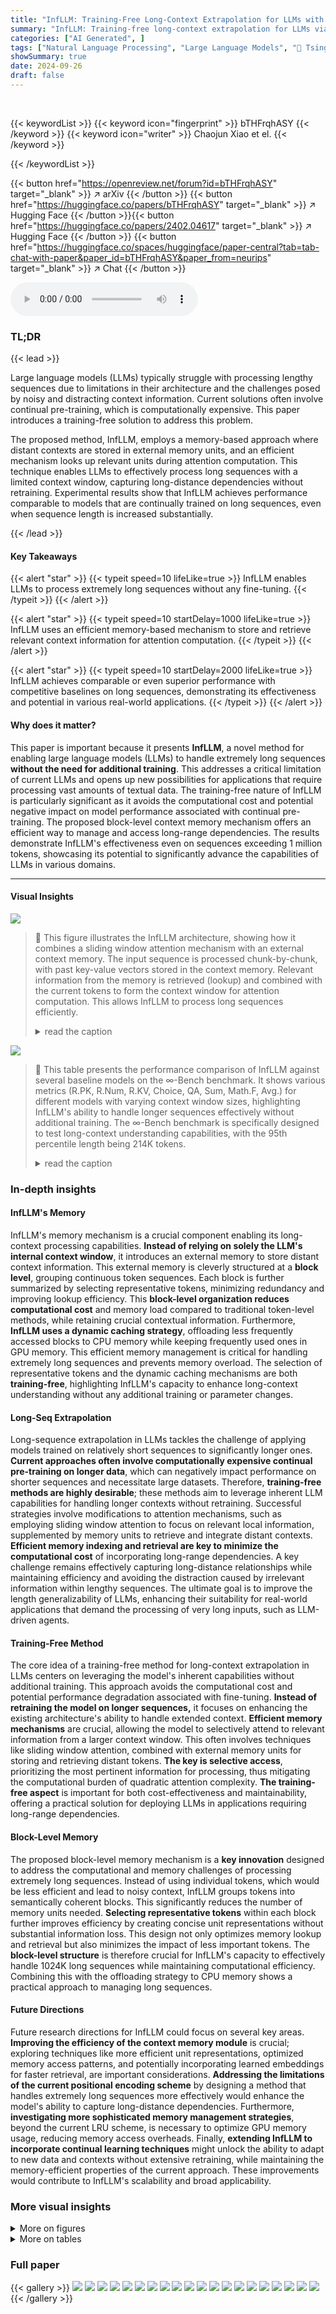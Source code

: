 ```yaml
---
title: "InfLLM: Training-Free Long-Context Extrapolation for LLMs with an Efficient Context Memory"
summary: "InfLLM: Training-free long-context extrapolation for LLMs via efficient context memory."
categories: ["AI Generated", ]
tags: ["Natural Language Processing", "Large Language Models", "🏢 Tsinghua University",]
showSummary: true
date: 2024-09-26
draft: false
---
```


<br>

{{< keywordList >}}
{{< keyword icon="fingerprint" >}} bTHFrqhASY {{< /keyword >}}
{{< keyword icon="writer" >}} Chaojun Xiao et el. {{< /keyword >}}
 
{{< /keywordList >}}

{{< button href="https://openreview.net/forum?id=bTHFrqhASY" target="_blank" >}}
↗ arXiv
{{< /button >}}
{{< button href="https://huggingface.co/papers/bTHFrqhASY" target="_blank" >}}
↗ Hugging Face
{{< /button >}}{{< button href="https://huggingface.co/papers/2402.04617" target="_blank" >}}
↗ Hugging Face
{{< /button >}}
{{< button href="https://huggingface.co/spaces/huggingface/paper-central?tab=tab-chat-with-paper&paper_id=bTHFrqhASY&paper_from=neurips" target="_blank" >}}
↗ Chat
{{< /button >}}




<audio controls>
    <source src="https://ai-paper-reviewer.com/bTHFrqhASY/podcast.wav" type="audio/wav">
    Your browser does not support the audio element.
</audio>


### TL;DR


{{< lead >}}

Large language models (LLMs) typically struggle with processing lengthy sequences due to limitations in their architecture and the challenges posed by noisy and distracting context information.  Current solutions often involve continual pre-training, which is computationally expensive. This paper introduces a training-free solution to address this problem. 



The proposed method, InfLLM, employs a memory-based approach where distant contexts are stored in external memory units, and an efficient mechanism looks up relevant units during attention computation. This technique enables LLMs to effectively process long sequences with a limited context window, capturing long-distance dependencies without retraining.  Experimental results show that InfLLM achieves performance comparable to models that are continually trained on long sequences, even when sequence length is increased substantially.

{{< /lead >}}


#### Key Takeaways

{{< alert "star" >}}
{{< typeit speed=10 lifeLike=true >}} InfLLM enables LLMs to process extremely long sequences without any fine-tuning. {{< /typeit >}}
{{< /alert >}}

{{< alert "star" >}}
{{< typeit speed=10 startDelay=1000 lifeLike=true >}} InfLLM uses an efficient memory-based mechanism to store and retrieve relevant context information for attention computation. {{< /typeit >}}
{{< /alert >}}

{{< alert "star" >}}
{{< typeit speed=10 startDelay=2000 lifeLike=true >}} InfLLM achieves comparable or even superior performance with competitive baselines on long sequences, demonstrating its effectiveness and potential in various real-world applications. {{< /typeit >}}
{{< /alert >}}

#### Why does it matter?
This paper is important because it presents **InfLLM**, a novel method for enabling large language models (LLMs) to handle extremely long sequences **without the need for additional training**. This addresses a critical limitation of current LLMs and opens up new possibilities for applications that require processing vast amounts of textual data.  The training-free nature of InfLLM is particularly significant as it avoids the computational cost and potential negative impact on model performance associated with continual pre-training. The proposed block-level context memory mechanism offers an efficient way to manage and access long-range dependencies.  The results demonstrate InfLLM's effectiveness even on sequences exceeding 1 million tokens, showcasing its potential to significantly advance the capabilities of LLMs in various domains.

------
#### Visual Insights



![](https://ai-paper-reviewer.com/bTHFrqhASY/figures_3_1.jpg)

> 🔼 This figure illustrates the InfLLM architecture, showing how it combines a sliding window attention mechanism with an external context memory.  The input sequence is processed chunk-by-chunk, with past key-value vectors stored in the context memory.  Relevant information from the memory is retrieved (lookup) and combined with the current tokens to form the context window for attention computation.  This allows InfLLM to process long sequences efficiently.
> <details>
> <summary>read the caption</summary>
> Figure 1: The illustration of InfLLM. Here, the current tokens refer to tokens that need to be encoded in the current computation step. The past key-value vectors can be divided into the initial tokens, evicted tokens, and local tokens, arranged the furthest to the nearest relative to the current tokens. For each computation step, the context window consists of the initial tokens, relevant memory units, and local tokens.
> </details>





![](https://ai-paper-reviewer.com/bTHFrqhASY/tables_5_1.jpg)

> 🔼 This table presents the performance comparison of InfLLM against several baseline models on the ∞-Bench benchmark.  It shows various metrics (R.PK, R.Num, R.KV, Choice, QA, Sum, Math.F, Avg.) for different models with varying context window sizes, highlighting InfLLM's ability to handle longer sequences effectively without additional training.  The ∞-Bench benchmark is specifically designed to test long-context understanding capabilities, with the 95th percentile length being 214K tokens.
> <details>
> <summary>read the caption</summary>
> Table 1: The results of InfLLM and baseline models on ∞-Bench. The 95% quantile for text lengths in ∞-Bench is 214K. The context window size for sliding window models refers to the local window size, and for InfLLM refers to 'local window size + selected memory size'.
> </details>





### In-depth insights


#### InfLLM's Memory
InfLLM's memory mechanism is a crucial component enabling its long-context processing capabilities.  **Instead of relying on solely the LLM's internal context window**, it introduces an external memory to store distant context information. This external memory is cleverly structured at a **block level**, grouping continuous token sequences.  Each block is further summarized by selecting representative tokens, minimizing redundancy and improving lookup efficiency.  This **block-level organization reduces computational cost** and memory load compared to traditional token-level methods, while retaining crucial contextual information.  Furthermore, **InfLLM uses a dynamic caching strategy**, offloading less frequently accessed blocks to CPU memory while keeping frequently used ones in GPU memory. This efficient memory management is critical for handling extremely long sequences and prevents memory overload. The selection of representative tokens and the dynamic caching mechanisms are both **training-free**, highlighting InfLLM's capacity to enhance long-context understanding without any additional training or parameter changes.

#### Long-Seq Extrapolation
Long-sequence extrapolation in LLMs tackles the challenge of applying models trained on relatively short sequences to significantly longer ones.  **Current approaches often involve computationally expensive continual pre-training on longer data**, which can negatively impact performance on shorter sequences and necessitate large datasets.  Therefore, **training-free methods are highly desirable**; these methods aim to leverage inherent LLM capabilities for handling longer contexts without retraining.  Successful strategies involve modifications to attention mechanisms, such as employing sliding window attention to focus on relevant local information, supplemented by memory units to retrieve and integrate distant contexts.  **Efficient memory indexing and retrieval are key to minimize the computational cost** of incorporating long-range dependencies.  A key challenge remains effectively capturing long-distance relationships while maintaining efficiency and avoiding the distraction caused by irrelevant information within lengthy sequences.  The ultimate goal is to improve the length generalizability of LLMs, enhancing their suitability for real-world applications that demand the processing of very long inputs, such as LLM-driven agents.

#### Training-Free Method
The core idea of a training-free method for long-context extrapolation in LLMs centers on leveraging the model's inherent capabilities without additional training.  This approach avoids the computational cost and potential performance degradation associated with fine-tuning.  **Instead of retraining the model on longer sequences,** it focuses on enhancing the existing architecture's ability to handle extended context.  **Efficient memory mechanisms** are crucial, allowing the model to selectively attend to relevant information from a larger context window. This often involves techniques like sliding window attention, combined with external memory units for storing and retrieving distant tokens.  **The key is selective access**, prioritizing the most pertinent information for processing, thus mitigating the computational burden of quadratic attention complexity.  **The training-free aspect** is important for both cost-effectiveness and maintainability, offering a practical solution for deploying LLMs in applications requiring long-range dependencies.

#### Block-Level Memory
The proposed block-level memory mechanism is a **key innovation** designed to address the computational and memory challenges of processing extremely long sequences.  Instead of using individual tokens, which would be less efficient and lead to noisy context, InfLLM groups tokens into semantically coherent blocks. This significantly reduces the number of memory units needed.  **Selecting representative tokens** within each block further improves efficiency by creating concise unit representations without substantial information loss. This design not only optimizes memory lookup and retrieval but also minimizes the impact of less important tokens.  The **block-level structure** is therefore crucial for InfLLM's capacity to effectively handle 1024K long sequences while maintaining computational efficiency.  Combining this with the offloading strategy to CPU memory shows a practical approach to managing long sequences.

#### Future Directions
Future research directions for InfLLM could focus on several key areas. **Improving the efficiency of the context memory module** is crucial; exploring techniques like more efficient unit representations, optimized memory access patterns, and potentially incorporating learned embeddings for faster retrieval, are important considerations.  **Addressing the limitations of the current positional encoding scheme** by designing a method that handles extremely long sequences more effectively would enhance the model's ability to capture long-distance dependencies.  Furthermore, **investigating more sophisticated memory management strategies**, beyond the current LRU scheme, is necessary to optimize GPU memory usage, reducing memory access overheads. Finally, **extending InfLLM to incorporate continual learning techniques** might unlock the ability to adapt to new data and contexts without extensive retraining, while maintaining the memory-efficient properties of the current approach.  These improvements would contribute to InfLLM's scalability and broad applicability.


### More visual insights

<details>
<summary>More on figures
</summary>


![](https://ai-paper-reviewer.com/bTHFrqhASY/figures_7_1.jpg)

> 🔼 This figure shows three sub-figures that analyze the impact of different hyperparameters on InfLLM's performance.  Subfigure (a) shows performance variation with different numbers of representative tokens used for context memory. Subfigure (b) illustrates how performance changes with different numbers of selected units from the context memory. Finally, subfigure (c) displays the performance change according to the context memory unit size.
> <details>
> <summary>read the caption</summary>
> Figure 2: Extra studies about InfLLM. Here, (a), (b), and (c) investigate the impact of the context memory under different numbers of representative tokens, different numbers of selected units, and memory unit sizes, respectively.
> </details>



![](https://ai-paper-reviewer.com/bTHFrqhASY/figures_8_1.jpg)

> 🔼 The figure shows the performance of InfLLM and LM-Infinite on the Retrieve.PassKey task with varying sequence lengths.  InfLLM maintains high accuracy (around 100%) even as the sequence length increases to 1024K tokens, demonstrating its ability to capture long-distance dependencies. In contrast, LM-Infinite's accuracy drastically decreases as the sequence length grows, highlighting the limitations of discarding distant contexts.
> <details>
> <summary>read the caption</summary>
> Figure 3: The results on sequences with different lengths.
> </details>



![](https://ai-paper-reviewer.com/bTHFrqhASY/figures_14_1.jpg)

> 🔼 This figure shows the missing rates of different cache management strategies (LRU, random, FIFO) as a function of score decay.  The LRU (Least Recently Used) strategy consistently demonstrates the lowest missing rate across various score decay values, highlighting its effectiveness in managing memory units for efficient long-context processing.  The random and FIFO (First-In, First-Out) strategies exhibit significantly higher missing rates, indicating their inferiority compared to LRU.
> <details>
> <summary>read the caption</summary>
> Figure 4: Missing rates of different cache management strategies.
> </details>



</details>




<details>
<summary>More on tables
</summary>


![](https://ai-paper-reviewer.com/bTHFrqhASY/tables_6_1.jpg)
> 🔼 This table compares the performance of InfLLM and Llama-1M (a model with continual pre-training) on the ∞-Bench benchmark.  It shows that InfLLM achieves comparable performance to Llama-1M while using significantly less VRAM and computation time.  The results highlight InfLLM's efficiency in achieving strong results without additional training.
> <details>
> <summary>read the caption</summary>
> Table 2: The comparison between InfLLM and models with continual pre-training, Llama-3-8B-Instruct-Gradient-1048k (Llama-1M). InfLLM can achieve comparable performance with Llama-1M with less computation consumption and memory usage.
> </details>

![](https://ai-paper-reviewer.com/bTHFrqhASY/tables_7_1.jpg)
> 🔼 This table compares the performance of InfLLM and RAG (Retrieval Augmented Generation) on three context retrieval tasks.  It shows that InfLLM, even without additional training or data, outperforms RAG across all three tasks, highlighting its superior generalization capabilities.  The tasks are represented by R.PK, R.Num, and R.KV.
> <details>
> <summary>read the caption</summary>
> Table 3: The comparison between InfLLM and RAG.
> </details>

![](https://ai-paper-reviewer.com/bTHFrqhASY/tables_8_1.jpg)
> 🔼 This table presents the ablation study results for the InfLLM model. It compares the performance of the full InfLLM model against variations where either only the decoding step uses memory lookup or where memory lookup is completely omitted.  It also includes a comparison with a version using average representations instead of representative tokens. The results highlight the importance of both encoding and decoding memory lookups and the effectiveness of the chosen representative token method.
> <details>
> <summary>read the caption</summary>
> Table 4: The results for ablation study.
> </details>

![](https://ai-paper-reviewer.com/bTHFrqhASY/tables_15_1.jpg)
> 🔼 This table presents the performance comparison of InfLLM against various baseline models on the ∞-Bench benchmark.  It shows the results for different models across various metrics, including the context window size used.  The 95th percentile length of text in the benchmark is 214K tokens, highlighting the challenge of processing long sequences.  The table breaks down results by model type (Mistral-based, Llama-3-based) and shows metrics relevant to question answering, summarization, and mathematical reasoning.  InfLLM's context window size includes both the local window and the size of the selected memory units.
> <details>
> <summary>read the caption</summary>
> Table 1: The results of InfLLM and baseline models on ∞-Bench. The 95% quantile for text lengths in ∞-Bench is 214K. The context window size for sliding window models refers to the local window size, and for InfLLM refers to 'local window size + selected memory size'.
> </details>

![](https://ai-paper-reviewer.com/bTHFrqhASY/tables_16_1.jpg)
> 🔼 This table presents the performance comparison between the original Vicuna model and InfLLM on four different tasks: Recall@1 (R.PK), Recall@N (R.Num), Recall@KV (R.KV), and Math.F.  The results show that InfLLM significantly improves performance over the original Vicuna model, especially on R.PK and R.Num.  This highlights InfLLM's ability to effectively extend the context length of the model, even for models with smaller original context windows.
> <details>
> <summary>read the caption</summary>
> Table 6: The results of Vicuna-based models.
> </details>

![](https://ai-paper-reviewer.com/bTHFrqhASY/tables_17_1.jpg)
> 🔼 This table shows the results of combining InfLLM with pre-trained models (Yi-9B-200K).  It compares the performance of the Yi-200K model alone to the performance when InfLLM is added. The metrics used for comparison include Recall@P (R.PK), Recall@Num (R.Num), Recall@KV (R.KV), Choice, QA, Sum, and Math.F, all of which assess different aspects of the model's ability to process long sequences. This demonstrates how InfLLM can improve the performance of models already trained on extensive datasets.
> <details>
> <summary>read the caption</summary>
> Table 7: The combination of InfLLM and models with continual pre-training, Yi-9B-200K (Yi-200K).
> </details>

</details>




### Full paper

{{< gallery >}}
<img src="https://ai-paper-reviewer.com/bTHFrqhASY/1.png" class="grid-w50 md:grid-w33 xl:grid-w25" />
<img src="https://ai-paper-reviewer.com/bTHFrqhASY/2.png" class="grid-w50 md:grid-w33 xl:grid-w25" />
<img src="https://ai-paper-reviewer.com/bTHFrqhASY/3.png" class="grid-w50 md:grid-w33 xl:grid-w25" />
<img src="https://ai-paper-reviewer.com/bTHFrqhASY/4.png" class="grid-w50 md:grid-w33 xl:grid-w25" />
<img src="https://ai-paper-reviewer.com/bTHFrqhASY/5.png" class="grid-w50 md:grid-w33 xl:grid-w25" />
<img src="https://ai-paper-reviewer.com/bTHFrqhASY/6.png" class="grid-w50 md:grid-w33 xl:grid-w25" />
<img src="https://ai-paper-reviewer.com/bTHFrqhASY/7.png" class="grid-w50 md:grid-w33 xl:grid-w25" />
<img src="https://ai-paper-reviewer.com/bTHFrqhASY/8.png" class="grid-w50 md:grid-w33 xl:grid-w25" />
<img src="https://ai-paper-reviewer.com/bTHFrqhASY/9.png" class="grid-w50 md:grid-w33 xl:grid-w25" />
<img src="https://ai-paper-reviewer.com/bTHFrqhASY/10.png" class="grid-w50 md:grid-w33 xl:grid-w25" />
<img src="https://ai-paper-reviewer.com/bTHFrqhASY/11.png" class="grid-w50 md:grid-w33 xl:grid-w25" />
<img src="https://ai-paper-reviewer.com/bTHFrqhASY/12.png" class="grid-w50 md:grid-w33 xl:grid-w25" />
<img src="https://ai-paper-reviewer.com/bTHFrqhASY/13.png" class="grid-w50 md:grid-w33 xl:grid-w25" />
<img src="https://ai-paper-reviewer.com/bTHFrqhASY/14.png" class="grid-w50 md:grid-w33 xl:grid-w25" />
<img src="https://ai-paper-reviewer.com/bTHFrqhASY/15.png" class="grid-w50 md:grid-w33 xl:grid-w25" />
<img src="https://ai-paper-reviewer.com/bTHFrqhASY/16.png" class="grid-w50 md:grid-w33 xl:grid-w25" />
<img src="https://ai-paper-reviewer.com/bTHFrqhASY/17.png" class="grid-w50 md:grid-w33 xl:grid-w25" />
<img src="https://ai-paper-reviewer.com/bTHFrqhASY/18.png" class="grid-w50 md:grid-w33 xl:grid-w25" />
<img src="https://ai-paper-reviewer.com/bTHFrqhASY/19.png" class="grid-w50 md:grid-w33 xl:grid-w25" />
<img src="https://ai-paper-reviewer.com/bTHFrqhASY/20.png" class="grid-w50 md:grid-w33 xl:grid-w25" />
{{< /gallery >}}